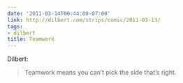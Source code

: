 ```yaml
---
date: '2011-03-14T00:44:00-07:00'
link: http://dilbert.com/strips/comic/2011-03-13/
tags:
- dilbert
title: Teamwork
---
```


Dilbert:

>Teamwork means you can’t pick the side that’s right.

